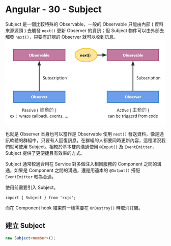 # Angular - 30 - Subject
Subject 是一個比較特殊的 Observable，一般的 Observable 只能由內部 ( 資料來源源頭 ) 去觸發 `next()` 更新 Observer 的資訊；但 Subject 物件可以由外部去觸發 `next()`，只要有訂閱的 Observer 就可以收到訊息。
![](/images/30-1.png)

也就是 Observer 本身也可以當作是 Observable 使用 `next()` 發送資料，像是通訊軟體的群組中，只要有人回復訊息，在群組的人都要同時更新內容，這種清況我們就可使用 Subject。相較於基本雙向溝通使用 `@Input()` 及 `EventEmitter`，Subject 提供了更便捷且有效率的方式。

Subject 通常較適合用在 Service 對多個注入相同服務的 Component 之間的溝通，如果是 Component 之間的溝通，還是用遠本的 `@Output()` 搭配 `EventEmitter` 較為合適。

使用前需要引入 Subject。
```
import { Subject } from 'rxjs';
```

而在 Component hook 結束前一樣需要在 `OnDestroy()` 時取消訂閱。

## 建立 Subject
```ts
new Subject<number>();
```